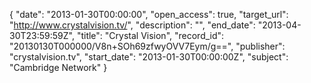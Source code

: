 {
  "date": "2013-01-30T00:00:00", 
  "open_access": true, 
  "target_url": "http://www.crystalvision.tv/", 
  "description": "", 
  "end_date": "2013-04-30T23:59:59Z", 
  "title": "Crystal Vision", 
  "record_id": "20130130T000000/V8n+SOh69zfwyOVV7Eym/g==", 
  "publisher": "crystalvision.tv", 
  "start_date": "2013-01-30T00:00:00Z", 
  "subject": "Cambridge Network"
}

